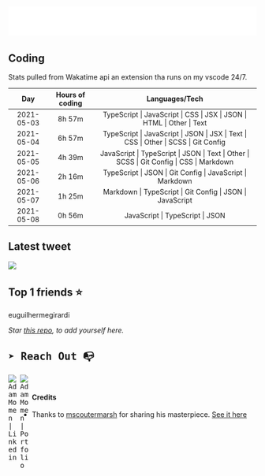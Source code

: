 
![test image size](/assets/welcome_message.gif)

## Coding
Stats pulled from Wakatime api an extension tha runs on my vscode 24/7.

|Day|Hours of coding|Languages/Tech|
|:-:|:-:|:-:|
|2021-05-03|8h 57m|TypeScript &#124; JavaScript &#124; CSS &#124; JSX &#124; JSON &#124; HTML &#124; Other &#124; Text|
|2021-05-04|6h 57m|TypeScript &#124; JavaScript &#124; JSON &#124; JSX &#124; Text &#124; CSS &#124; Other &#124; SCSS &#124; Git Config|
|2021-05-05|4h 39m|JavaScript &#124; TypeScript &#124; JSON &#124; Text &#124; Other &#124; SCSS &#124; Git Config &#124; CSS &#124; Markdown|
|2021-05-06|2h 16m|TypeScript &#124; JSON &#124; Git Config &#124; JavaScript &#124; Markdown|
|2021-05-07|1h 25m|Markdown &#124; TypeScript &#124; Git Config &#124; JSON &#124; JavaScript|
|2021-05-08|0h 56m|JavaScript &#124; TypeScript &#124; JSON|

## Latest tweet
[<img src="<tweet-image-url>" width="400">](<tweet-url>)

## Top 1 friends ⭐️
euguilhermegirardi

*Star [this repo](https://github.com/AdamMomen/AdamMomen), to add yourself here.*


<samp>

## ➤ Reach Out :mailbox_with_no_mail:

>
  <a href="https://www.linkedin.com/in/adam-momen-99596275/">
     <img align="left" alt="Adam Momen | Linkedin" width="24px" src="./assets/Linkedin.svg" />
   </a>

   <a href="https://adammomen.com/">
     <img align="left" alt="Adam Momen | Portfolio" width="24px" src="./assets/web.svg" />
   </a>

</samp>

<br>

#### Credits
* Thanks to [mscoutermarsh](https://github.com/mscoutermarsh) for sharing his masterpiece. [See it here](https://github.com/mscoutermarsh/mscoutermarsh)